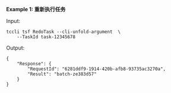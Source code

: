 **Example 1: 重新执行任务**



Input: 

```
tccli tsf RedoTask --cli-unfold-argument  \
    --TaskId task-12345678
```

Output: 
```
{
    "Response": {
        "RequestId": "6281ddf9-1914-420b-afb8-93735ac3270a",
        "Result": "batch-ze383d57"
    }
}
```

